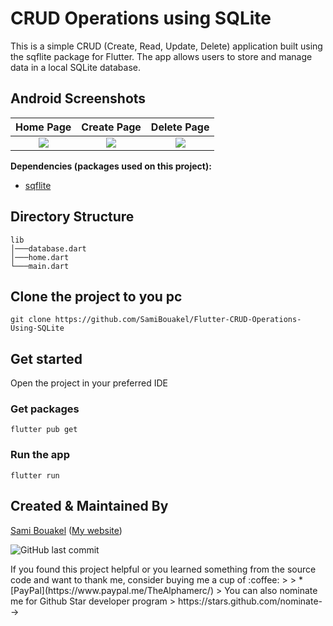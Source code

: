 # CRUD Operations using SQLite 

This is a simple CRUD (Create, Read, Update, Delete) application built using the sqflite package for Flutter. The app allows users to store and manage data in a local SQLite database.


## Android Screenshots
  Home Page                 |                                              Create Page                                               |  Delete Page
:--------------------------:|:------------------------------------------------------------------------------------------------------:|:-------------------------:
![](https://github.com/SamiBouakel/Flutter-CRUD-Operations-Using-SQLite/screenshots/Screenshot_1_.jpg?raw=true)| ![](https://github.com/SamiBouakel/Flutter-CRUD-Operations-Using-SQLite/screenshots/Screenshot_2_.jpg) |![](https://github.com/SamiBouakel/Flutter-CRUD-Operations-Using-SQLite/screenshots/Screenshot_3_.jpg)


**Dependencies (packages used on this project):** 

- [sqflite](https://pub.dev/packages/sqflite)


## Directory Structure
```
lib
│───database.dart
│───home.dart
└───main.dart    
```


## Clone the project to you pc 
```
git clone https://github.com/SamiBouakel/Flutter-CRUD-Operations-Using-SQLite
```


## Get started 
Open the project in your preferred IDE
### Get packages
```shell
flutter pub get
```

### Run the app
```
flutter run
```


## Created & Maintained By
[Sami Bouakel](https://github.com/SamiBouakel) ([My website](https://www.samibouakel.me))

![GitHub last commit](https://img.shields.io/github/last-commit/SamiBouakel/Flutter-CRUD-Operations-Using-SQLite)


<!---> If you found this project helpful or you learned something from the source code and want to thank me, consider buying me a cup of :coffee:
>
> * [PayPal](https://www.paypal.me/TheAlphamerc/)
> You can also nominate me for Github Star developer program
> https://stars.github.com/nominate-->
